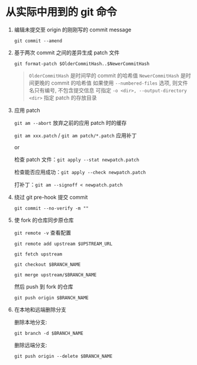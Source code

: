 # 从实际中用到的 git 命令

1. 编辑未提交至 origin 的刚刚写的 commit message

    `git commit --amend`

2. 基于两次 commit 之间的差异生成 patch 文件

    `git format-patch $OlderCommitHash..$NewerCommitHash`

    > `OlderCommitHash` 是时间早的 commit 的哈希值
    > `NewerCommitHash` 是时间更晚的 commit 的哈希值
    > 如果使用 `--numbered-files` 选项, 则文件名只有编号, 不包含提交信息
    > 可指定 `-o <dir>, --output-directory <dir>` 指定 patch 的存放目录

3. 应用 patch

    `git am --abort` 放弃之前的应用 patch 时的缓存

    `git am xxx.patch` / `git am patch/*.patch` 应用补丁

    or

    检查 patch 文件：`git apply --stat newpatch.patch`

    检查能否应用成功：`git apply --check newpatch.patch`

    打补丁：`git am --signoff < newpatch.patch`

4. 绕过 git pre-hook 提交 commit

    `git commit --no-verify -m ""`

5. 使 fork 的仓库同步原仓库

    `git remote -v` 查看配置

    `git remote add upstream $UPSTREAM_URL`

    `git fetch upstream`

    `git checkout $BRANCH_NAME`

    `git merge upstream/$BRANCH_NAME`

    然后 push 到 fork 的仓库

    `git push origin $BRANCH_NAME`

6. 在本地和远端删除分支

    删除本地分支:

    `git branch -d $BRANCH_NAME`

    删除远端分支:

    `git push origin --delete $BRANCH_NAME`
